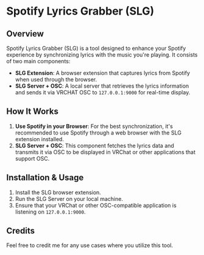 # Spotify Lyrics Grabber (SLG)

## Overview
Spotify Lyrics Grabber (SLG) is a tool designed to enhance your Spotify experience by synchronizing lyrics with the music you're playing. It consists of two main components:

- **SLG Extension**: A browser extension that captures lyrics from Spotify when used through the browser.
- **SLG Server + OSC**: A local server that retrieves the lyrics information and sends it via VRCHAT OSC to `127.0.0.1:9000` for real-time display.

## How It Works
1. **Use Spotify in your Browser**: For the best synchronization, it's recommended to use Spotify through a web browser with the SLG extension installed.
2. **SLG Server + OSC**: This component fetches the lyrics data and transmits it via OSC to be displayed in VRChat or other applications that support OSC.

## Installation & Usage
1. Install the SLG browser extension.
2. Run the SLG Server on your local machine.
3. Ensure that your VRChat or other OSC-compatible application is listening on `127.0.0.1:9000`.

## Credits
Feel free to credit me for any use cases where you utilize this tool.
